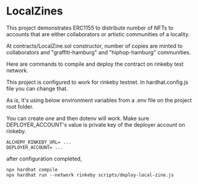 # LocalZines

This project demonstrates ERC1155 to distribute number of NFTs to accounts that are either collaborators or artistic communities of a locality.

At contracts/LocalZine.sol constructor, number of copies are minted to collaborators and "graffiti-hamburg" and "hiphop-hamburg" communities. 

Here are commands to compile and deploy the contract on rinkeby test network.

This project is configured to work for rinkeby testnet.
In hardhat.config.js file you can change that.

As is, it's using below environment variables from
a .env file on the project root folder. 

You can create one and then dotenv will work.
Make sure DEPLOYER_ACCOUNT's value is 
private key of the deployer account on rinkeby.

```
ALCHEMY_RINKEBY_URL= ...
DEPLOYER_ACCOUNT= ...
```

after configuration completed, 
```shell
npx hardhat compile
npx hardhat run --network rinkeby scripts/deploy-local-zine.js
```
